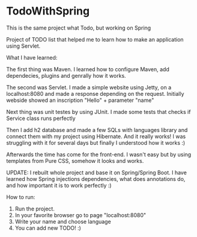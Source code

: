# TodoWithSpring
This is the same project what Todo, but working on Spring

Project of TODO list that helped me to learn how to make an application using Servlet.

What I have learned:

The first thing was Maven. I learned how to configure Maven, add dependecies, plugins and genrally how it works.

The second was Servlet. I made a simple website using Jetty, on a localhost:8080 and made a response depending on the request. Initially webside showed an inscription "Hello" + parameter "name"

Next thing was unit testes by using JUnit. I made some tests that checks if Service class runs perfectly

Then I add h2 database and made a few SQLs with languages library and connect them with my project using Hibernate. And it really works! I was struggling with it for several days but finally I understood how it works :)

Afterwards the time has come for the front-end. I wasn't easy but by using templates from Pure CSS, somehow it looks and works. 

UPDATE:
I rebuilt whole project and base it on Spring/Spring Boot. I have learned how Spring injections dependencies, what does annotations do, and how important it is to work perfectly :)

How to run:

1) Run the project.
2) In your favorite browser go to page "localhost:8080"
3) Write your name and choose language
4) You can add new TODO! :)
